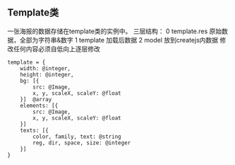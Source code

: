 Template类
---------------
一张海报的数据存储在template类的实例中。
三层结构：
    0 template.res 原始数据，全部为字符串&数字
    1 template     加载后数据
    2 model        放到createjs内数据
修改任何内容必须自低向上逐层修改
```
template = {
    width: @integer,
    height: @integer,
    bg: [{
        src: @Image,
        x, y, scaleX, scaleY: @float
    }]  @array
    elements: [{
        src: @Image,
        x, y, scaleX, scaleY: @float
    }]
    texts: [{
        color, family, text: @string
        reg, dir, space, size: @integer
    }]
}
```